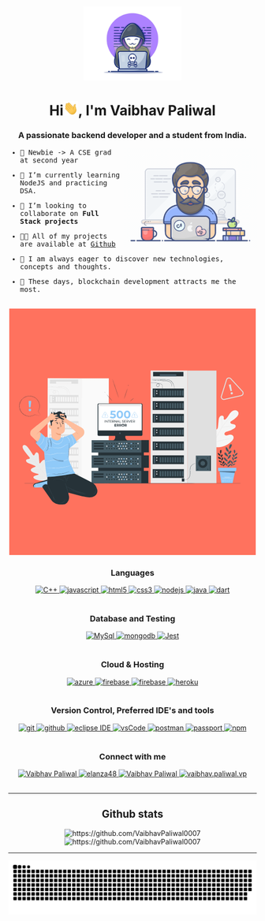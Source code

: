 <div align="center">
  <img width="200rem"; height="auto" src="./resources/img/materialHacker.png"/>
  <h1>Hi<img width="30rem" src="./resources/img/waving.gif">, I'm Vaibhav Paliwal</h1>
  <h3>A passionate backend developer and a student from India.</h3>
</div>

<div>
  <samp>
  <img align="right" width="270rem" height="auto" src="./resources/img/geek.gif"/>

- 🙂 Newbie -> A CSE grad at second year

- 🌱 I’m currently learning NodeJS and practicing DSA.

- 👯 I’m looking to collaborate on <strong>Full Stack projects</strong>

- 👨‍💻 All of my projects are available at [Github](https://github.com/VaibhavPaliwal0007)

- 🖤 I am always eager to discover new technologies, concepts and thoughts.

- 🤒 These days, blockchain development attracts me the most.

  </samp>
</div>
<br>
<div>
  <div align="center">
    <img width="500rem" height="auto" src="./resources/img/500InternalServerError.gif"/>
  </div>

  <div align="center">
    <h3>Languages</h3>
    <a href="https://www.w3schools.com/cpp/" target="_blank"> 
    <img alt="C++" src="https://img.shields.io/badge/C++-00599C.svg?&style=for-the-badge&logo=cplusplus&logoColor=red">
     </a> 
    </a>
    <a href="https://developer.mozilla.org/en-US/docs/Web/JavaScript" target="_blank"> 
      <img src="https://img.shields.io/badge/Javascript-F7DF1E.svg?style=for-the-badge&logo=javascript&logoColor=black"
        alt="javascript"/> 
    </a>
    <a href="https://www.w3.org/html/" target="_blank"> 
      <img src="https://img.shields.io/badge/html-E34F26.svg?style=for-the-badge&logo=html5&logoColor=white"
        alt="html5"/> 
    </a>
    <a href="https://www.w3schools.com/css/" target="_blank">
      <img src="https://img.shields.io/badge/css-1572B6.svg?style=for-the-badge&logo=css3&logoColor=white"
        alt="css3"/>
    </a>
     <a href="https://nodejs.org" target="_blank"> 
      <img src="https://img.shields.io/badge/node.js-339933.svg?style=for-the-badge&logo=nodedotjs&logoColor=white"
        alt="nodejs"/> 
    </a>
    <a href="https://www.java.com" target="_blank"> 
      <img src="https://img.shields.io/badge/Java-007396.svg?style=for-the-badge&logo=java&logoColor=white" 
        alt="java"/> 
    </a>
    <a href="https://dart.dev/guides" target="_blank">
      <img src="https://shields.io/badge/Dart-0175C2.svg?&style=for-the-badge&logo=Dart&logoColor=white" alt="dart"> 
    </a>
  </div>
  <br>

  <div align="center">
    <h3>Database and Testing</h3>
    <a href="https://dev.mysql.com/doc/" target="_blank"> 
      <img src="https://img.shields.io/badge/MySQL-4479A1.svg?&color=pink&style=for-the-badge&logo=MySQL&logoColor=white"
        alt="MySql"/> 
    </a>
    <a href="https://www.mongodb.com/" target="_blank"> 
      <img src="https://img.shields.io/badge/mongodb-47A248.svg?style=for-the-badge&logo=mongodb&logoColor=white"
        alt="mongodb"/> 
    </a> 
     <a href="https://jestjs.io/docs/getting-started" target="_blank"> 
      <img src="https://shields.io/badge/Jest-C21325.svg?&color=important&style=for-the-badge&logo=Jest&logoColor=white"
        alt="Jest"/> 
    </a> 
  
  </div>
  <br>
  <div align="center">
    <h3>Cloud & Hosting</h3>
    <a href="https://azure.microsoft.com/en-in/" target="_blank">
      <img  src="https://img.shields.io/badge/Azure-0078D4?style=for-the-badge&logo=microsoftazure&logoColor=white" alt="azure"/> 
    </a>
    <a href="https://firebase.google.com/" target="_blank">
      <img src="https://img.shields.io/badge/firebase-FFCA28.svg?style=for-the-badge&logo=firebase&logoColor=black" alt="firebase"/>
    </a>
    <a href="https://netlify.com/" target="_blank">
      <img src="https://img.shields.io/badge/netlify-00C7B7.svg?style=for-the-badge&logo=netlify&logoColor=black" alt="firebase"/>
    </a>
    <a href="https://heroku.com" target="_blank"> 
      <img src="https://img.shields.io/badge/heroku-430098.svg?style=for-the-badge&logo=heroku&logoColor=white"
        alt="heroku"/> 
    </a> 
  </div>
<br>
  <div align="center">
    <h3>Version Control, Preferred IDE's and tools</h3>
    <a href="https://git-scm.com/" target="_blank">
      <img src="https://img.shields.io/badge/git-F05032.svg?style=for-the-badge&logo=git&logoColor=white"
        alt="git"/>
    </a>
    <a href="https://github.com/VaibhavPaliwal0007" target="_blank">
      <img src="https://img.shields.io/badge/github-181717.svg?style=for-the-badge&logo=github&logoColor=white" alt="github" />
    </a>
     <a href="https://eclipse.org" target="_blank">
      <img src="https://img.shields.io/badge/eclipse-2C2255.svg?style=for-the-badge&logo=eclipse&logoColor=white" alt="eclipse IDE"/> 
    </a>
    <a href="https://code.visualstudio.com/" target="_blank">
      <img src="https://img.shields.io/badge/vscode-007ACC.svg?style=for-the-badge&logo=visualstudiocode&logoColor=white" alt="vsCode"/> 
    </a>
    <a href="https://postman.com" target="_blank"> 
      <img src="https://img.shields.io/badge/postman-FF6C37.svg?style=for-the-badge&logo=postman&logoColor=white" alt="postman"/>
    </a>
    <a href="http://www.passportjs.org" target="_blank">
     <img src="https://shields.io/badge/Passport-34E27A.svg?&color=bluevviolet&style=for-the-badge&logo=Passport&logoColor=white" alt="passport">
    </a>
    <a href="https://www.npmjs.com" target="_blank">
     <img src="https://shields.io/badge/npm-CB3837.svg?&color=ff69b4&style=for-the-badge&logo=Jest&logoColor=white" alt="npm">
    </a>
  </div>
</div>
</details>
<br>
<div align="center">
  <h3>Connect with me</h3>
  <div>
    <a  href="https://www.linkedin.com/in/vaibhav-paliwal-47325b207/" target="_blank">
      <img src="https://img.shields.io/badge/Linked%20In-0A66C2.svg?style=for-the-badge&logo=linkedin&logoColor=white" alt="Vaibhav Paliwal"/>
    </a>
    <a href="https://twitter.com/vaibhavvp_" target="_blank">
      <img src="https://img.shields.io/badge/Twitter-1DA1F2.svg?style=for-the-badge&logo=twitter&logoColor=white" alt="elanza48"/>
    </a>
    <a href="https://www.leetcode.com/Vp-" target="_blank">
      <img src="https://img.shields.io/badge/LeetCode-FFA116.svg?style=for-the-badge&logo=leetcode&logoColor=black" alt="Vaibhav Paliwal"/>
    </a>
    <a href="https://www.instagram.com/vaibhav.paliwal.vp/" target="_blank">
      <img src="https://shields.io/badge/Instagram-E4405F.svg?&color=ff69b4&style=for-the-badge&logo=Jest&logoColor=white"
      alt="vaibhav.paliwal.vp">
    </a>
  </div>
</div>
<br>
<hr>
<div align="center">
  <h2>Github stats</h2> 
  <img src="https://github-readme-stats.vercel.app/api?username=VaibhavPaliwal0007&show_icons=true&theme=tokyonight&hide_border=true&locale=en"
    alt="https://github.com/VaibhavPaliwal0007" />
  <img src="https://github-readme-streak-stats.herokuapp.com/?user=VaibhavPaliwal0007&theme=material-palenight" alt="https://github.com/VaibhavPaliwal0007" />
</div>
<hr>
<div align="center">
  <img  src="resources/img/github-contribution-grid-snake.svg"
    alt="Vaibhav Paliwal" />
</div>
